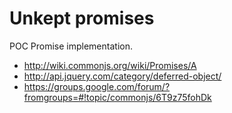 # Unkept promises

POC Promise implementation.

- http://wiki.commonjs.org/wiki/Promises/A
- http://api.jquery.com/category/deferred-object/
- https://groups.google.com/forum/?fromgroups=#!topic/commonjs/6T9z75fohDk
